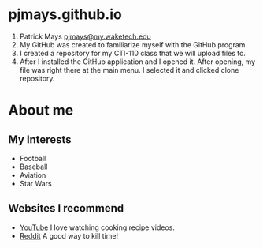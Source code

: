 # pjmays.github.io
1. Patrick Mays pjmays@my.waketech.edu
2. My GitHub was created to familiarize myself with the GitHub program.
3. I created a repository for my CTI-110 class that we will upload files to.
4. After I installed the GitHub application and I opened it. After opening, my file was right there at the main menu. I selected it and clicked clone repository.

# About me
## My Interests
* Football
* Baseball
* Aviation
* Star Wars
## Websites I recommend
* [YouTube](www.youtube.com)
  I love watching cooking recipe videos.
* [Reddit](www.reddit.com)
  A good way to kill time!